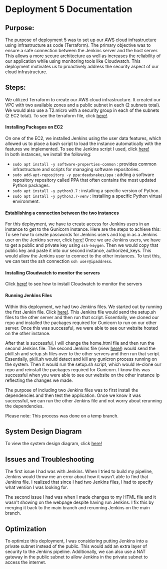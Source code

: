 # Deployment 5 Documentation

## Purpose:
The purpose of deployment 5 was to set up our AWS cloud infrastructure using infrastructure as code (Terraform). The primary objective was to ensure a safe connection between the Jenkins server and the host server. This allows a more secure architecture as well as increases the reliability of our application while using monitoring tools like Cloudwatch. This deployment motivates us to proactively address the security aspect of our cloud infrastructure.

## Steps:
We utilized Terraform to create our AWS cloud infrastructure. It created our VPC with two available zones and a public subnet in each (2 subnets total). We would also use a T2.micro with a security group in each of the subnets (2 EC2 total). To see the terraform file, click [here!](https://github.com/auzhangLABS/c4_deployment-5/blob/main/main.tf). 

#### Installing Packages on EC2
On one of the EC2, we installed Jenkins using the user data features, which allowed us to place a bash script to load the instance automatically with the features we implemented. To see the Jenkins script I used, click [here!](https://github.com/auzhangLABS/c4_deployment-5/blob/main/jenkins.sh)
<br>
In both instances, we install the following: <br>
- `sudo apt install -y software-properties-common` : provides common infrastructure and scripts for managing software repositories.
- `sudo add-apt-repository -y ppa:deadsnakes/ppa` : adding a software repository repository called PPA that often contains the most updated Python packages. <br>
- `sudo apt install -y python3.7` : installing a specific version of Python. <br>
- `sudo apt install -y python3.7-venv` : installing a specific Python virtual environment. <br>

#### Establishing a connection between the two instances
For this deployment, we have to create access for Jenkins users in an instance to get to the Gunicorn instance. Here are the steps to achieve this:
To see how to create passwords for Jenkins users and log in as a Jenkins user on the Jenkins server, click [here!](https://github.com/auzhangLABS/c4_deployment3)
Once we are Jenkins users, we have to get a public and private key using `ssh-keygen`. Then we would copy that public key and paste it into our second instance, authorized_keys. This would allow the Jenkins user to connect to the other instances. To test this, we can test the ssh connection `ssh user@ipaddress`.

#### Installing Cloudwatch to monitor the servers
Click [here!](https://github.com/auzhangLABS/Deployment4/tree/main#installing-the-monitoring-tool-onto-ec2) to see how to install Cloudwatch to monitor the servers

#### Running Jenkins Files
Within this deployment, we had two Jenkins files. We started out by running the first Jenkin file. Click [here!](https://github.com/auzhangLABS/c4_deployment-5/blob/main/Jenkinsfilev1). This Jenkins file would send the setup.sh files to the other server and then run that script. Essentially, we cloned our repo and installed the packages required for Gunicorn to run on our other server. Once this was successful, we were able to see our website hosted on the other instance.

After that is successful, I will change the home.html file and then run the second Jenkins file. The second Jenkins file (view [here!](https://github.com/auzhangLABS/c4_deployment-5/blob/main/Jenkinsfilev2)) would send the pkill.sh and setup.sh files over to the other servers and then run that script. Essentially, pkill.sh would detect and kill any gunicron process running on the system. Then it would run the setup.sh script, which would re-clone our repo and reinstall the packages required for Gunicorn. I know this was successful when you were able to see our website on the other instance ip reflecting the changes we made. 

The purpose of including two Jenkins files was to first install the dependencies and then test the application. Once we know it was successful, we can run the other Jenkins file and not worry about rerunning the dependencies.

Please note: This process was done on a temp branch.

## System Design Diagram
To view the system design diagram, click [here!](https://github.com/auzhangLABS/c4_deployment-5/blob/main/d5.drawio%20(1).png)

## Issues and Troubleshooting
The first issue I had was with Jenkins. When I tried to build my pipeline, Jenkins would throw me an error about how it wasn't able to find that Jenkins file. I realized that since I had two Jenkins files, I had to specify what version I was looking for.

The second issue I had was when I made changes to my HTML file and it wasn't showing on the webpage despite having run Jenkins. I fix this by merging it back to the main branch and rerunning Jenkins on the main branch.

## Optimization
To optimize this deployment, I was considering putting Jenkins into a private subnet instead of the public. This would add an extra layer of security to the Jenkins pipeline. Additionally, we can also use a NAT gateway in the public subnet to allow Jenkins in the private subnet to access the internet.















